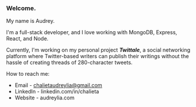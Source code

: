 ### Welcome.
My name is Audrey.

I'm a full-stack developer, and I love working with MongoDB, Express, React, and Node.

Currently, I'm working on my personal project ***Twittale***, a social networking platform where Twitter-based writers can publish their writings without the hassle of creating threads of 280-character tweets.

How to reach me:
- Email - chalietaudreylia@gmail.com
- LinkedIn - linkedin.com/in/chalieta
- Website - audreylia.com
